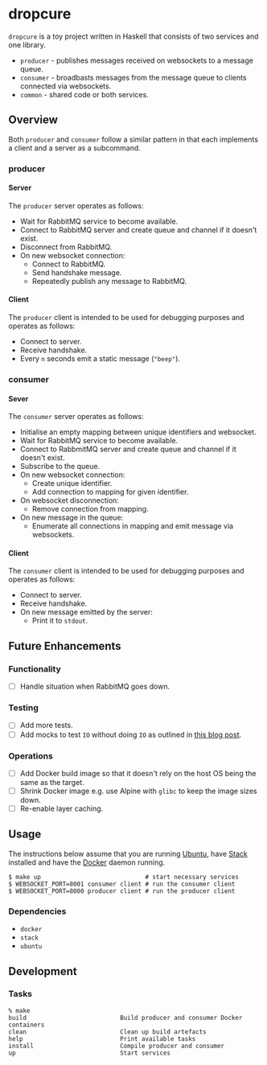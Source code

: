 # dropcure

`dropcure` is a toy project written in Haskell that consists of two services and
one library.

- `producer` - publishes messages received on websockets to a message queue.
- `consumer` - broadbasts messages from the message queue to clients connected via websockets.
- `common` - shared code or both services.

## Overview

Both `producer` and `consumer` follow a similar pattern in that each implements
a client and a server as a subcommand.

### producer

#### Server

The `producer` server operates as follows:

- Wait for RabbitMQ service to become available.
- Connect to RabbitMQ server and create queue and channel if it doesn't exist.
- Disconnect from RabbitMQ.
- On new websocket connection:
  - Connect to RabbitMQ.
  - Send handshake message.
  - Repeatedly publish any message to RabbitMQ.

#### Client

The `producer` client is intended to be used for debugging purposes and operates
as follows:

- Connect to server.
- Receive handshake.
- Every `n` seconds emit a static message (`"beep"`).

### consumer

#### Sever

The `consumer` server operates as follows:

- Initialise an empty mapping between unique identifiers and websocket.
- Wait for RabbitMQ service to become available.
- Connect to RabbmitMQ server and create queue and channel if it doesn't exist.
- Subscribe to the queue.
- On new websocket connection:
  - Create unique identifier.
  - Add connection to mapping for given identifier.
- On websocket disconnection:
  - Remove connection from mapping.
- On new message in the queue:
  - Enumerate all connections in mapping and emit message via websockets.

#### Client

The `consumer` client is intended to be used for debugging purposes and operates
as follows:

- Connect to server.
- Receive handshake.
- On new message emitted by the server:
  - Print it to `stdout`.

## Future Enhancements

### Functionality

- [ ] Handle situation when RabbitMQ goes down.

### Testing

- [ ] Add more tests.
- [ ] Add mocks to test `IO` without doing `IO` as outlined in [this blog post](https://lexi-lambda.github.io/blog/2017/06/29/unit-testing-effectful-haskell-with-monad-mock/).

### Operations

- [ ] Add Docker build image so that it doesn't rely on the host OS being the same as the target.
- [ ] Shrink Docker image e.g. use Alpine with `glibc` to keep the image sizes down.
- [ ] Re-enable layer caching.

## Usage

The instructions below assume that you are
running [Ubuntu](https://www.ubuntu.com/),
have [Stack](https://docs.haskellstack.org/en/stable/README/) installed and have
the [Docker](https://www.docker.com/) daemon running.

```
$ make up                             # start necessary services
$ WEBSOCKET_PORT=8001 consumer client # run the consumer client
$ WEBSOCKET_PORT=8000 producer client # run the producer client
```

### Dependencies

- `docker`
- `stack`
- `ubuntu`

## Development

### Tasks

```
% make
build                          Build producer and consumer Docker containers
clean                          Clean up build artefacts
help                           Print available tasks
install                        Compile producer and consumer
up                             Start services
```
